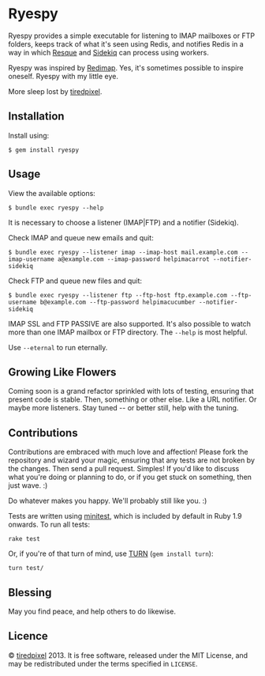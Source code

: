 # Ryespy

Ryespy provides a simple executable for listening to IMAP mailboxes or FTP
folders, keeps track of what it's seen using Redis, and notifies Redis in a way
in which [Resque](https://github.com/resque/resque) and
[Sidekiq](https://github.com/mperham/sidekiq) can process using workers.

Ryespy was inspired by [Redimap](https://github.com/tiredpixel/redimap). Yes,
it's sometimes possible to inspire oneself. Ryespy with my little eye.

More sleep lost by [tiredpixel](http://www.tiredpixel.com).


## Installation

Install using:

    $ gem install ryespy


## Usage

View the available options:

    $ bundle exec ryespy --help

It is necessary to choose a listener (IMAP|FTP) and a notifier (Sidekiq).

Check IMAP and queue new emails and quit:

    $ bundle exec ryespy --listener imap --imap-host mail.example.com --imap-username a@example.com --imap-password helpimacarrot --notifier-sidekiq

Check FTP and queue new files and quit:

    $ bundle exec ryespy --listener ftp --ftp-host ftp.example.com --ftp-username b@example.com --ftp-password helpimacucumber --notifier-sidekiq

IMAP SSL and FTP PASSIVE are also supported. It's also possible to watch more
than one IMAP mailbox or FTP directory. The `--help` is most helpful.

Use `--eternal` to run eternally.


## Growing Like Flowers

Coming soon is a grand refactor sprinkled with lots of testing, ensuring that
present code is stable. Then, something or other else. Like a URL notifier.
Or maybe more listeners. Stay tuned -- or better still, help with the tuning.


## Contributions

Contributions are embraced with much love and affection! Please fork the
repository and wizard your magic, ensuring that any tests are not broken by the
changes. Then send a pull request. Simples! If you'd like to discuss what you're
doing or planning to do, or if you get stuck on something, then just wave. :)

Do whatever makes you happy. We'll probably still like you. :)

Tests are written using [minitest](https://github.com/seattlerb/minitest), which
is included by default in Ruby 1.9 onwards. To run all tests:

    rake test

Or, if you're of that turn of mind, use [TURN](https://github.com/TwP/turn)
(`gem install turn`):

    turn test/


## Blessing

May you find peace, and help others to do likewise.


## Licence

© [tiredpixel](http://www.tiredpixel.com) 2013. It is free software, released
under the MIT License, and may be redistributed under the terms specified in
`LICENSE`.
